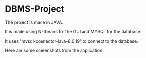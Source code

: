 # DBMS-Project

The project is made in JAVA.

It is made using Netbeans for the GUI and MYSQL for the database.

It uses "mysql-connector-java-8.0.19" to connect to the database.

Here are some screenshots from the application.

